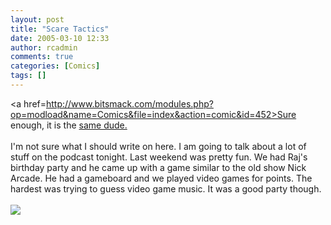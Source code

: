 ```yaml
---
layout: post
title: "Scare Tactics"
date: 2005-03-10 12:33
author: rcadmin
comments: true
categories: [Comics]
tags: []
---
```

<a href=http://www.bitsmack.com/modules.php?op=modload&name=Comics&file=index&action=comic&id=452>Sure enough,</a> it is the <a href=http://www.imdb.com/name/nm0903677/>same dude.</a><br />
<br />
I'm not sure what I should write on here. I am going to talk about a lot of stuff on the podcast tonight. Last weekend was pretty fun. We had Raj's birthday party and he came up with a game similar to the old show Nick Arcade. He had a gameboard and we played video games for points. The hardest was trying to guess video game music. It was a good party though.<Br><br><!--more--><img src='http://dl.bitsmack.com/comics/20050310.png'   />
